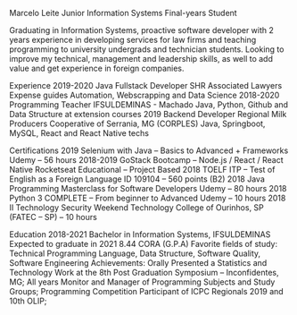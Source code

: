 Marcelo Leite Junior
Information Systems Final-years Student

Graduating in Information Systems, proactive software developer with 2 years experience in developing services for law firms and teaching programming to university undergrads and technician students. Looking to improve my technical, management and leadership skills, as well to add value and get experience in foreign companies.

Experience
2019-2020
Java Fullstack Developer
SHR Associated Lawyers
Expense guides Automation, Webscrapping and Data Science
2018-2020
Programming Teacher
      IFSULDEMINAS - Machado
      Java, Python, Github and Data Structure at extension courses
2019
Backend Developer
Regional Milk Producers Cooperative of Serrania, MG (CORPLES)
Java, Springboot, MySQL, React and React Native techs

Certifications
2019
Selenium with Java – Basics to Advanced + Frameworks
Udemy – 56 hours
2018-2019
GoStack Bootcamp – Node.js / React / React Native
Rocketseat Educational – Project Based
2018
TOELF ITP – Test of English as a Foreign Language
ID 109104 – 560 points (B2)
2018
Java Programming Masterclass for Software Developers
Udemy – 80 hours
2018
Python 3 COMPLETE – From beginner to Advanced
Udemy – 10 hours
2018
II Technology Security Weekend
Technology College of Ourinhos, SP  (FATEC – SP) – 10 hours

Education
2018-2021
Bachelor in Information Systems, IFSULDEMINAS
      Expected to graduate in 2021
      8.44 CORA (G.P.A)
      Favorite fields of study: Technical Programming Language, Data Structure, Software Quality, Software Engineering
      Achievements: Orally Presented a Statistics and Technology Work at the 8th Post Graduation Symposium – Inconfidentes, MG; All years Monitor and Manager of Programming Subjects and Study Groups; Programming Competition Participant of ICPC Regionals 2019 and 10th OLIP;


